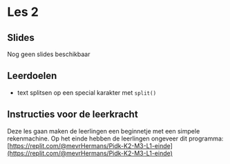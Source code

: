 # Les 2

## Slides

Nog geen slides beschikbaar

## Leerdoelen

* text splitsen op een special karakter met `split()`

## Instructies voor de leerkracht

Deze les gaan maken de leerlingen een beginnetje met een simpele rekenmachine. Op het einde hebben de leerlingen ongeveer dit programma: [https://replit.com/@mevrHermans/Pidk-K2-M3-L1-einde](https://replit.com/@mevrHermans/Pidk-K2-M3-L1-einde)

